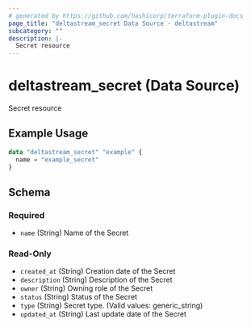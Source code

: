 ```yaml
---
# generated by https://github.com/hashicorp/terraform-plugin-docs
page_title: "deltastream_secret Data Source - deltastream"
subcategory: ""
description: |-
  Secret resource
---
```


# deltastream_secret (Data Source)

Secret resource

## Example Usage

```terraform
data "deltastream_secret" "example" {
  name = "example_secret"
}
```

<!-- schema generated by tfplugindocs -->
## Schema

### Required

- `name` (String) Name of the Secret

### Read-Only

- `created_at` (String) Creation date of the Secret
- `description` (String) Description of the Secret
- `owner` (String) Owning role of the Secret
- `status` (String) Status of the Secret
- `type` (String) Secret type. (Valid values: generic_string)
- `updated_at` (String) Last update date of the Secret
